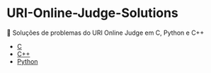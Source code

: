 # URI-Online-Judge-Solutions
:balloon: Soluções de problemas do URI Online Judge em C, Python e C++
- <a href="https://github.com/isabellazramos/URI-Online-Judge-Solutions/tree/master/URI-Online-Judge-c">C</a>
- <a href="https://github.com/isabellazramos/URI-Online-Judge-Solutions/tree/master/URI-Online-Judge-cpp">C++</a>
- <a href="https://github.com/isabellazramos/URI-Online-Judge-Solutions/tree/master/URI-Online-Judge-py">Python</a>
